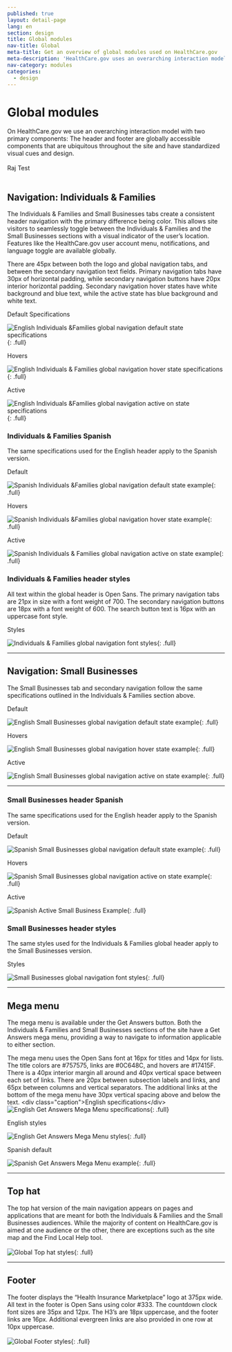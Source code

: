 ```yaml
---
published: true
layout: detail-page
lang: en
section: design
title: Global modules
nav-title: Global
meta-title: Get an overview of global modules used on HealthCare.gov
meta-description: 'HealthCare.gov uses an overarching interaction model with two primary components: The Header and Footer are globally accessible components that are ubiquitous throughout the site and have standardized visual cues and design.'
nav-category: modules
categories:
  - design
---
```



# Global modules

<div class="intro">On HealthCare.gov we use an overarching interaction model with two primary components: The header and footer are globally accessible components that are ubiquitous throughout the site and have standardized visual cues and design.</div>

<div class="intro">&nbsp;</div>

<div class="intro">Raj Test</div>

<div class="hr">&nbsp;</div>

## Navigation: Individuals & Families

The Individuals & Families and Small Businesses tabs create a consistent header navigation with the primary difference being color. This allows site visitors to seamlessly toggle between the Individuals & Families and the Small Businesses sections with a visual indicator of the user’s location. Features like the HealthCare.gov user account menu, notifications, and language toggle are available globally.

There are 45px between both the logo and global navigation tabs, and between the secondary navigation text fields. Primary navigation tabs have 30px of horizontal padding, while secondary navigation buttons have 20px interior horizontal padding. Secondary navigation hover states have white background and blue text, while the active state has blue background and white text.

<div class="caption">Default Specifications</div>

![English Individuals &amp;Families global navigation default state specifications]({{site.baseurl}}/images/design/modules/global/1_Default.png){: .full}

<div class="caption">Hovers</div>

![English Individuals &amp; Families global navigation hover state specifications]({{site.baseurl}}/images/design/modules/global/2_Hovers.png){: .full}

<div class="caption">Active</div>

![English Individuals &amp;Families global navigation active on state specifications]({{site.baseurl}}/images/design/modules/global/3_Active.png){: .full}

### Individuals & Families Spanish

The same specifications used for the English header apply to the Spanish version.

<div class="caption">Default</div>

![Spanish Individuals &amp;Families global navigation default state example]({{site.baseurl}}/images/design/modules/global/4_SpanishDefault.png){: .full}

<div class="caption">Hovers</div>

![Spanish Individuals &amp;Families global navigation hover state example]({{site.baseurl}}/images/design/modules/global/5_SpanishHovers.png){: .full}

<div class="caption">Active</div>

![Spanish Individuals &amp; Families global navigation active on state example]({{site.baseurl}}/images/design/modules/global/6_SpanishActive.png){: .full}

### Individuals & Families header styles

All text within the global header is Open Sans. The primary navigation tabs are 21px in size with a font weight of 700. The secondary navigation buttons are 18px with a font weight of 600. The search button text is 16px with an uppercase font style.

<div class="caption">Styles</div>

![Individuals &amp; Families global navigation font styles]({{site.baseurl}}/images/design/modules/global/7_Styles.png){: .full}

---

## Navigation: Small Businesses

The Small Businesses tab and secondary navigation follow the same specifications outlined in the Individuals & Families section above.

<div class="caption">Default</div>

![English Small Businesses global navigation default state example]({{site.baseurl}}/images/design/modules/global/8_SBDefault.png){: .full}

<div class="caption">Hovers</div>

![English Small Businesses global navigation hover state example]({{site.baseurl}}/images/design/modules/global/9_SBHovers.png){: .full}

<div class="caption">Active</div>

![English Small Businesses global navigation active on state example]({{site.baseurl}}/images/design/modules/global/10_SBActive.png){: .full}

---

### Small Businesses header Spanish

The same specifications used for the English header apply to the Spanish version.

<div class="caption">Default</div>

![Spanish Small Businesses global navigation default state example]({{site.baseurl}}/images/design/modules/global/11_SpanishDefault.png){: .full}

<div class="caption">Hovers</div>

![Spanish Small Businesses global navigation active on state example]({{site.baseurl}}/images/design/modules/global/12_SpanishHovers.png){: .full}

<div class="caption">Active</div>

![Spanish Active Small Business Example]({{site.baseurl}}/images/design/modules/global/13_SpanishActive.png){: .full}

### Small Businesses header styles

The same styles used for the Individuals & Families global header apply to the Small Businesses version.

<div class="caption">Styles</div>

![Small Businesses global navigation font styles]({{site.baseurl}}/images/design/modules/global/14_SBHeader.png){: .full}

---

## Mega menu

The mega menu is available under the Get Answers button. Both the Individuals & Families and Small Businesses sections of the site have a Get Answers mega menu, providing a way to navigate to information applicable to either section.

The mega menu uses the Open Sans font at 16px for titles and 14px for lists. The title colors are #757575, links are #0C648C, and hovers are #17415F. There is a 40px interior margin all around and 40px vertical space between each set of links. There are 20px between subsection labels and links, and 65px between columns and vertical separators. The additional links at the bottom of the mega menu have 30px vertical spacing above and below the text. &lt;div class="caption"&gt;English specifications&lt;/div&gt; ![English Get Answers Mega Menu specifications]({{site.baseurl}}/images/design/modules/global/15_MegaSpecs.png){: .full}

<div class="caption">English styles</div>

![English Get Answers Mega Menu styles]({{site.baseurl}}/images/design/modules/global/16_MegaStyles.png){: .full}

<div class="caption">Spanish default</div>

![Spanish Get Answers Mega Menu example]({{site.baseurl}}/images/design/modules/global/17_SpanishDefault.png){: .full}

---

## Top hat

The top hat version of the main navigation appears on pages and applications that are meant for both the Individuals & Families and the Small Businesses audiences. While the majority of content on HealthCare.gov is aimed at one audience or the other, there are exceptions such as the site map and the Find Local Help tool.
<br>
<br>![Global Top hat styles]({{site.baseurl}}/images/design/modules/global/19_TopHat.jpg){: .full}

---

## Footer

The footer displays the “Health Insurance Marketplace” logo at 375px wide. All text in the footer is Open Sans using color #333. The countdown clock font sizes are 35px and 12px. The H3’s are 18px uppercase, and the footer links are 16px. Additional evergreen links are also provided in one row at 10px uppercase.
<br>
<br>![Global Footer styles]({{site.baseurl}}/images/design/modules/global/18_Footer.png){: .full}
